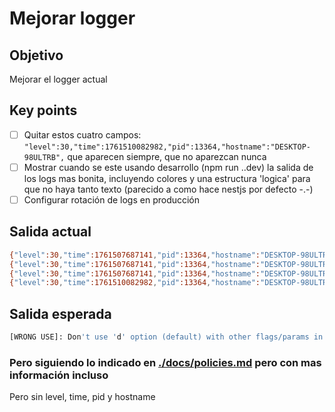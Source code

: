 # Mejorar logger
## Objetivo
Mejorar el logger actual
## Key points
- [ ] Quitar estos cuatro campos: `"level":30,"time":1761510082982,"pid":13364,"hostname":"DESKTOP-98ULTRB",` que aparecen siempre, que no aparezcan nunca
- [ ] Mostrar cuando se este usando desarrollo (npm run ..dev) la salida de los logs mas bonita, incluyendo colores y una estructura 'logica' para que no haya tanto texto (parecido a como hace nestjs por defecto -.-)
- [ ] Configurar rotación de logs en producción
## Salida actual

```bash
{"level":30,"time":1761507687141,"pid":13364,"hostname":"DESKTOP-98ULTRB","context":"RouterExplorer","message":"Mapped {/project/:id, GET} route"}
{"level":30,"time":1761507687141,"pid":13364,"hostname":"DESKTOP-98ULTRB","context":"RouterExplorer","message":"Mapped {/project, POST} route"}
{"level":30,"time":1761507687141,"pid":13364,"hostname":"DESKTOP-98ULTRB","context":"NestApplication","message":"Nest application successfully started"}
{"level":30,"time":1761510082982,"pid":13364,"hostname":"DESKTOP-98ULTRB","req":{"method":"GET","url":"/pre-tech?q=hello","userAgent":"Mozilla/5.0 (Windows NT 10.0; Win64; x64) AppleWebKit/537.36 (KHTML, like Gecko) Chrome/141.0.0.0 Safari/537.36"},"correlationId":"cd341fb1-ca78-42af-a4cd-cf1977166ae5","res":{"statusCode":200},"responseTime":270,"message":"GET /pre-tech?q=hello completed with status 200"}
```

## Salida esperada
```bash
[WRONG USE]: Don't use 'd' option (default) with other flags/params in @ApiErrorResponse
```
### Pero siguiendo lo indicado en [./docs/policies.md](../policies.md) pero con mas información incluso 
Pero sin level, time, pid y hostname
